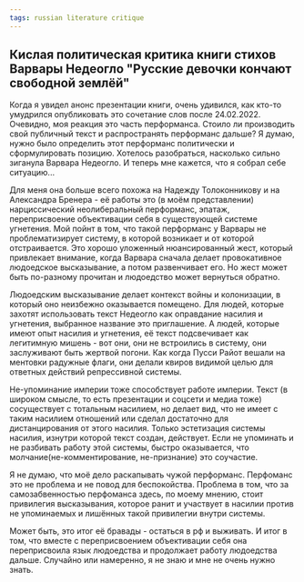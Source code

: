 ```yaml
---
tags: russian literature critique
---
```


## Кислая политическая критика книги стихов Варвары Недеогло "Русские девочки кончают свободной землёй"

Когда я увидел анонс презентации книги, очень удивился, как кто-то умудрился опубликовать это сочетание слов после 24.02.2022. Очевидно, моя реакция это часть перформанса. Стоило ли производить свой публичный текст и распространять перформанс дальше? Я думаю, нужно было определить этот перформанс политически и сформулировать позицию. Хотелось разобраться, насколько сильно зиганула Варвара Недеогло. И теперь мне кажется, что я собрал себе ситуацию...

Для меня она больше всего похожа на Надежду Толоконникову и на Александра Бренера - её работы это (в моём представлении) нарциссический неолиберальный перформанс, эпатаж, переприсвоение объективации себя в существующей системе угнетения. Мой пойнт в том, что такой перформанс у Варвары не проблематизирует систему, в которой возникает и от которой отстраивается. Это хорошо уложенный нюансированный жест, который привлекает внимание, когда Варвара сначала делает провокативное людоедское высказывание, а потом развенчивает его. Но жест может быть по-разному прочитан и людоедство может вернуться обратно. 

Людоедским высказывание делает контекст войны и колонизации, в который оно неизбежно оказывается помещено. Для людей, которые захотят использовать текст Недеогло как оправдание насилия и угнетения, выбранное название это приглашение. А людей, которые имеют опыт насилия и угнетения, её текст подсвечивает как легитимную мишень - вот они, они не встроились в систему, они заслуживают быть жертвой погони. Как когда Пусси Райот вешали на ментовки радужные флаги, они делали квиров видимой целью для ответных действий репрессивной системы. 

Не-упоминание империи тоже способствует работе империи. Текст (в широком смысле, то есть презентации и соцсети и медиа тоже) сосуществует с тотальным насилием, но делает вид, что не имеет с таким насилием отношений или сделал достаточно для дистанцирования от этого насилия. Только эстетизация системы насилия, изнутри которой текст создан, действует. Если не упоминать и не разбивать работу этой системы, быстро оказывается, что молчание(не-комментирование, не-признание) это соучастие. 

Я не думаю, что моё дело раскапывать чужой перформанс. Перфоманс это не проблема и не повод для беспокойства. Проблема в том, что за самозабвенностью перфоманса здесь, по моему мнению, стоит привилегия высказывания, которое ранит и участвует в насилии против не упоминаемых и лишённых такой привилегии внутри системы. 

Может быть, это итог её бравады - остаться в рф и выживать. И итог в том, что вместе с переприсвоением объективации себя она переприсвоила язык людоедства и продолжает работу людоедства дальше. Случайно или намеренно, я не знаю и мне не очень нужно знать.
